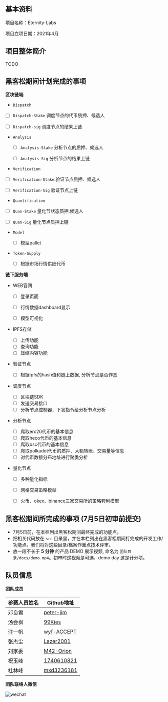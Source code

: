## 基本资料

项目名称：Eternity-Labs

项目立项日期：2021年4月

## 项目整体简介

TODO

## 黑客松期间计划完成的事项

**区块链端**

- `Dispatch`
- [ ] `Dispatch-Stake` 调度节点的代币质押、候选人
  
- [ ] `Dispatch-sig` 调度节点的结果上链
  
- `Analysis`

  - [ ] `Analysis-Stake` 分析节点的质押、候选人

  - [ ] `Analysis-Sig` 分析节点的结果上链

- `Verification`
- [ ] `Verification-Stake`:验证节点质押、候选人
  
- [ ] `Verification-Sig` 验证节点上链
  
- `Quantification` 
- [ ] `Quan-Stake` 量化节状态质押,候选人
  
- [ ] `Quan-Sig` 量化节点质押上链
  
- `Model` 

  - [ ] 模型pallet

- `Token-Supply` 

  - [ ] 根据市场行情供应代币



**链下服务端**

- WEB官网

  - [ ] 登录页面

  - [ ] 行情数据dashboard显示
  - [ ] 模型可视化

- IPFS存储
  - [ ] 上传功能
  - [ ] 查询功能
  - [ ] 压缩内容功能

- 验证节点
  - [ ] 根据ipfs的hash值和链上数据, 分析节点是否作恶

- 调度节点

  - [ ] 区块链SDK
  - [ ] 发送交易接口
  - [ ] 分析节点控制器，下发指令给分析节点分析
- 分析节点
  - [ ] 爬取erc20代币的基本信息
  - [ ] 爬取heco代币的基本信息
  - [ ] 爬取bsc代币的基本信息
  - [ ] 爬取polkadot代币的质押、大额转账、交易量等信息
  - [ ] 对代币数额分布地址进行聚类分析

- 量化节点
  - [ ] 多种量化指标
  - [ ] 网格交易策略模型
  - [ ] 火币、okex、binance三家交易所的策略套利模型


## 黑客松期间所完成的事项 (7月5日初审前提交)

- 7月5日前，在本栏列出黑客松期间最终完成的功能点。
- 把相关代码放在 `src` 目录里，并在本栏列出在黑客松期间打完成的开发工作/功能点。我们将对这些目录/档案作重点技术评审。
- 放一段不长于 **5 分钟** 的产品 DEMO 展示视频, 命名为 `团队目录/docs/demo.mp4`。初审时这视频是可选，demo day 这是计分项。

## 队员信息

**团队成员**

| 参赛人员姓名 | Github地址                                  |
| ------------ | ------------------------------------------- |
| 邓良君       | [peter-jim](https://github.com/peter-jim)   |
| 汤会枫       | [99Kies](https://github.com/99Kies)         |
| 汪一帆       | [wyf-ACCEPT](https://github.com/wyf-ACCEPT) |
| 张杰尘       | [Lazer2001](https://github.com/Lazer2001)   |
| 刘家委       | [M42-Orion](https://github.com/M42-Orion)   |
| 祝玉峰       | [1740610821](https://github.com/1740610821) |
| 杜林峰       | [mxd3236181](https://github.com/mxd3236181) |

**团队联络人微信**



![wechat](\wechat.jpg)